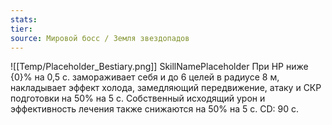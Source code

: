 ```yaml
---
stats: 
tier: 
source: Мировой босс / Земля звездопадов
---
```

![[Temp/Placeholder_Bestiary.png]]
SkillNamePlaceholder
При HP ниже {0}% на 0,5 с. замораживает себя и до 6 целей в радиусе 8 м, накладывает эффект холода, замедляющий передвижение, атаку и СКР подготовки на 50% на 5 с. Собственный исходящий урон и эффективность лечения также снижаются на 50% на 5 с. CD: 90 с.
